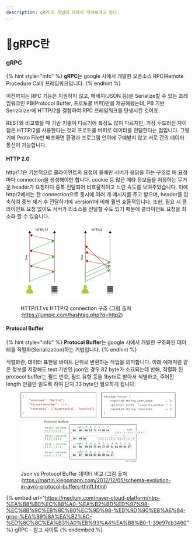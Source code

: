```yaml
---
description: gRPC의 개념에 대해서 익혀보려고 한다.
---
```


# gRPC란

### gRPC

{% hint style="info" %}
**gRPC**는 google 사에서 개발한 오픈소스 RPC(Remote Procedure Call) 프레임워크입니다.
{% endhint %}

이전까지는 RPC 기능은 지원하지 않고, 메세지(JSON 등)을 Serialize할 수 있는 프레임워크인 PB(Protocol Buffer, 프로토콜 버퍼)만을 제공해왔는데, PB 기반 Serizlaizer에 HTTP/2를 결합하여 RPC 프레임워크를 탄생시킨 것이죠.

REST와 비교했을 때 기반 기술이 다르기에 특징도 많이 다르지만, 가장 두드러진 차이점은 HTTP/2를 사용한다는 것과 프로토콜 버퍼로 데이터를 전달한다는 점입니다. 그렇기에 Proto File만 배포하면 환경과 프로그램 언어에 구애받지 않고 서로 간의 데이터 통신이 가능합니다.

#### HTTP 2.0

http/1.1은 기본적으로 클라이언트의 요청이 올때만 서버가 응답을 하는 구조로 매 요청마다 connection을 생성해야만 합니다. cookie 등 많은 메타 정보들을 저장하는 무거운 header가 요청마다 중복 전달되어 비효율적이고 느린 속도를 보여주었습니다. 이에 http/2에서는 한 connection으로 동시에 여러 개 메시지를 주고 받으며, header를 압축하여 중복 제거 후 전달하기에 version1에 비해 훨씬 효율적입니다. 또한, 필요 시 클라이언트 요청 없이도 서버가 리소스를 전달할 수도 있기 때문에 클라이언트 요청을 최소화 할 수 있습니다.

<figure><img src="../../.gitbook/assets/image.png" alt=""><figcaption><p>HTTP/1.1 vs HTTP/2 connection 구조 (그림 출처 :<a href="https://jumpic.com/hashtag.php?q=http2">https://jumpic.com/hashtag.php?q=http2</a>)</p></figcaption></figure>

#### Protocol Buffer

{% hint style="info" %}
**Protocol Buffer**는 google 사에서 개발한 구조화된 데이터를 직렬화(Serialization)하는 기법입니다.
{% endhint %}

직렬화란, 데이터 표현을 바이트 단위로 변환하는 작업을 의미합니다. 아래 예제처럼 같은 정보를 저장해도 text 기반인 json인 경우 82 byte가 소요되는데 반해, 직렬화 된 protocol buffer는 필드 번호, 필드 유형 등을 1byte로 받아서 식별하고, 주어진 length 만큼만 읽도록 하여 단지 33 byte만 필요하게 됩니다.

<figure><img src="../../.gitbook/assets/image (3).png" alt=""><figcaption><p>Json vs Protocol Buffer 데이터 비교 (그림 출처 :<a href="https://martin.kleppmann.com/2012/12/05/schema-evolution-in-avro-protocol-buffers-thrift.html">https://martin.kleppmann.com/2012/12/05/schema-evolution-in-avro-protocol-buffers-thrift.html</a>)</p></figcaption></figure>

{% embed url="https://medium.com/naver-cloud-platform/nbp-%EA%B8%B0%EC%88%A0-%EA%B2%BD%ED%97%98-%EC%8B%9C%EB%8C%80%EC%9D%98-%ED%9D%90%EB%A6%84-grpc-%EA%B9%8A%EA%B2%8C-%ED%8C%8C%EA%B3%A0%EB%93%A4%EA%B8%B0-1-39e97cb3460" %}
gRPC - 참고 사이트
{% endembed %}
